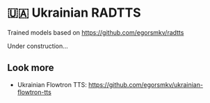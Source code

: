 # 🇺🇦 Ukrainian RADTTS

Trained models based on https://github.com/egorsmkv/radtts

Under construction...

## Look more

- Ukrainian Flowtron TTS: https://github.com/egorsmkv/ukrainian-flowtron-tts
